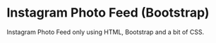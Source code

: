 # Instagram Photo Feed (Bootstrap)
Instagram Photo Feed only using HTML, Bootstrap and a bit of CSS.
